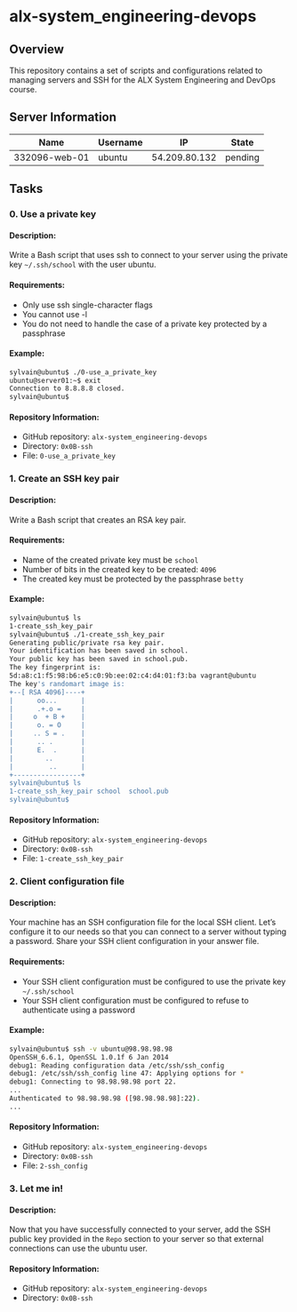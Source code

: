 # alx-system_engineering-devops

## Overview

This repository contains a set of scripts and configurations related to managing servers and SSH for the ALX System Engineering and DevOps course.

## Server Information

| Name          | Username | IP              | State    |
| ------------- | -------- | --------------- | -------- |
| 332096-web-01 | ubuntu   | 54.209.80.132   | pending  |

## Tasks

### 0. Use a private key

#### Description:

Write a Bash script that uses ssh to connect to your server using the private key `~/.ssh/school` with the user ubuntu.

#### Requirements:

- Only use ssh single-character flags
- You cannot use -l
- You do not need to handle the case of a private key protected by a passphrase

#### Example:

```bash
sylvain@ubuntu$ ./0-use_a_private_key
ubuntu@server01:~$ exit
Connection to 8.8.8.8 closed.
sylvain@ubuntu$
```

#### Repository Information:

- GitHub repository: `alx-system_engineering-devops`
- Directory: `0x0B-ssh`
- File: `0-use_a_private_key`

### 1. Create an SSH key pair

#### Description:

Write a Bash script that creates an RSA key pair.

#### Requirements:

- Name of the created private key must be `school`
- Number of bits in the created key to be created: `4096`
- The created key must be protected by the passphrase `betty`

#### Example:

```bash
sylvain@ubuntu$ ls
1-create_ssh_key_pair
sylvain@ubuntu$ ./1-create_ssh_key_pair
Generating public/private rsa key pair.
Your identification has been saved in school.
Your public key has been saved in school.pub.
The key fingerprint is:
5d:a8:c1:f5:98:b6:e5:c0:9b:ee:02:c4:d4:01:f3:ba vagrant@ubuntu
The key's randomart image is:
+--[ RSA 4096]----+
|      oo...      |
|      .+.o =     |
|     o  + B +    |
|      o. = O     |
|     .. S = .    |
|      .. .       |
|      E.  .      |
|        ..       |
|         ..      |
+-----------------+
sylvain@ubuntu$ ls
1-create_ssh_key_pair school  school.pub
sylvain@ubuntu$
```

#### Repository Information:

- GitHub repository: `alx-system_engineering-devops`
- Directory: `0x0B-ssh`
- File: `1-create_ssh_key_pair`

### 2. Client configuration file

#### Description:

Your machine has an SSH configuration file for the local SSH client. Let’s configure it to our needs so that you can connect to a server without typing a password. Share your SSH client configuration in your answer file.

#### Requirements:

- Your SSH client configuration must be configured to use the private key `~/.ssh/school`
- Your SSH client configuration must be configured to refuse to authenticate using a password

#### Example:

```bash
sylvain@ubuntu$ ssh -v ubuntu@98.98.98.98
OpenSSH_6.6.1, OpenSSL 1.0.1f 6 Jan 2014
debug1: Reading configuration data /etc/ssh/ssh_config
debug1: /etc/ssh/ssh_config line 47: Applying options for *
debug1: Connecting to 98.98.98.98 port 22.
...
Authenticated to 98.98.98.98 ([98.98.98.98]:22).
...
```

#### Repository Information:

- GitHub repository: `alx-system_engineering-devops`
- Directory: `0x0B-ssh`
- File: `2-ssh_config`

### 3. Let me in!

#### Description:

Now that you have successfully connected to your server, add the SSH public key provided in the `Repo` section to your server so that external connections can use the ubuntu user.

#### Repository Information:

- GitHub repository: `alx-system_engineering-devops`
- Directory: `0x0B-ssh`